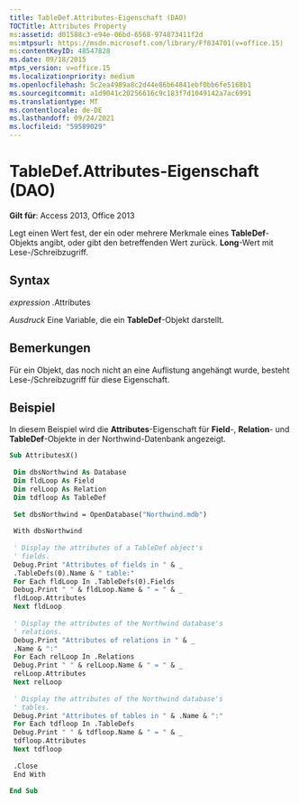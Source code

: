 ```yaml
---
title: TableDef.Attributes-Eigenschaft (DAO)
TOCTitle: Attributes Property
ms:assetid: d01588c3-e94e-06bd-6568-974873411f2d
ms:mtpsurl: https://msdn.microsoft.com/library/Ff834701(v=office.15)
ms:contentKeyID: 48547828
ms.date: 09/18/2015
mtps_version: v=office.15
ms.localizationpriority: medium
ms.openlocfilehash: 5c2ea4989a8c2d44e86b64841ebf0bb6fe5168b1
ms.sourcegitcommit: a1d9041c20256616c9c183f7d1049142a7ac6991
ms.translationtype: MT
ms.contentlocale: de-DE
ms.lasthandoff: 09/24/2021
ms.locfileid: "59589029"
---
```

# <a name="tabledefattributes-property-dao"></a>TableDef.Attributes-Eigenschaft (DAO)


**Gilt für**: Access 2013, Office 2013


Legt einen Wert fest, der ein oder mehrere Merkmale eines **TableDef**-Objekts angibt, oder gibt den betreffenden Wert zurück. **Long**-Wert mit Lese-/Schreibzugriff.

## <a name="syntax"></a>Syntax

*expression* .Attributes

*Ausdruck* Eine Variable, die ein **TableDef**-Objekt darstellt.

## <a name="remarks"></a>Bemerkungen

Für ein Objekt, das noch nicht an eine Auflistung angehängt wurde, besteht Lese-/Schreibzugriff für diese Eigenschaft.

## <a name="example"></a>Beispiel

In diesem Beispiel wird die **Attributes**-Eigenschaft für **Field**-, **Relation**- und **TableDef**-Objekte in der Northwind-Datenbank angezeigt.

```vb 
Sub AttributesX() 
 
 Dim dbsNorthwind As Database 
 Dim fldLoop As Field 
 Dim relLoop As Relation 
 Dim tdfloop As TableDef 
 
 Set dbsNorthwind = OpenDatabase("Northwind.mdb") 
 
 With dbsNorthwind 
 
 ' Display the attributes of a TableDef object's 
 ' fields. 
 Debug.Print "Attributes of fields in " & _ 
 .TableDefs(0).Name & " table:" 
 For Each fldLoop In .TableDefs(0).Fields 
 Debug.Print " " & fldLoop.Name & " = " & _ 
 fldLoop.Attributes 
 Next fldLoop 
 
 ' Display the attributes of the Northwind database's 
 ' relations. 
 Debug.Print "Attributes of relations in " & _ 
 .Name & ":" 
 For Each relLoop In .Relations 
 Debug.Print " " & relLoop.Name & " = " & _ 
 relLoop.Attributes 
 Next relLoop 
 
 ' Display the attributes of the Northwind database's 
 ' tables. 
 Debug.Print "Attributes of tables in " & .Name & ":" 
 For Each tdfloop In .TableDefs 
 Debug.Print " " & tdfloop.Name & " = " & _ 
 tdfloop.Attributes 
 Next tdfloop 
 
 .Close 
 End With 
 
End Sub 
 
```


